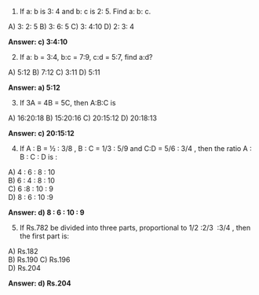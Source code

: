 1) If a: b is 3: 4 and b: c is 2: 5. Find a: b: c.

A) 3: 2: 5
B) 3: 6: 5
C) 3: 4:10
D) 2: 3: 4

**Answer: c) 3:4:10**

2) If a: b = 3:4, b:c = 7:9, c:d = 5:7, find a:d?

A) 5:12
B) 7:12
C) 3:11
D) 5:11

**Answer: a) 5:12**

3) If 3A = 4B = 5C, then A:B:C is

A) 16:20:18
B) 15:20:16
C) 20:15:12
D) 20:18:13

**Answer: c) 20:15:12**

4) If A : B = ½ : 3/8 , B : C = 1/3 : 5/9 and C:D = 5/6 : 3/4 , then the ratio A : B : C : D is :

A) 4 : 6 : 8 : 10		
B) 6 : 4 : 8 : 10	
C) 6 :8 : 10 : 9		
D) 8 : 6 : 10 :9

**Answer: d) 8 : 6 : 10 : 9**

5) If Rs.782 be divided into three parts, proportional to 1/2 :2/3  :3/4 , then the first part is:
   
A) Rs.182		
B) Rs.190
C) Rs.196		
D) Rs.204

**Answer: d) Rs.204**






